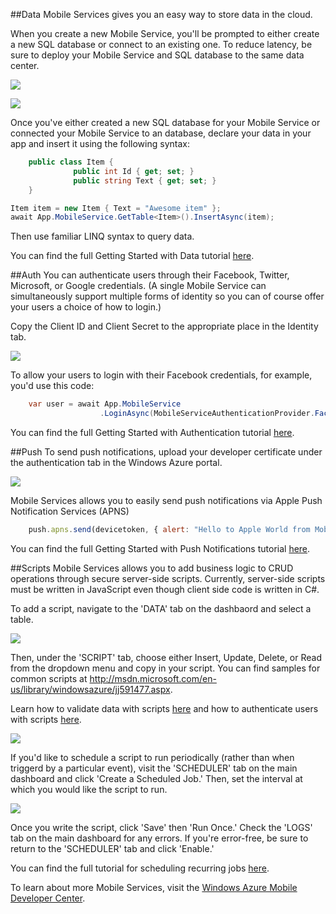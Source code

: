 ##Data
Mobile Services gives you an easy way to store data in the cloud.  

When you create a new Mobile Service, you'll be prompted to either create a new SQL database or connect to an existing one.  To reduce latency, be sure to deploy your Mobile Service and SQL database to the same data center.

![](WAMS-SQLdb1.png)

![](WAMS-SQLdb2.png)

Once you've either created a new SQL database for your Mobile Service or connected your Mobile Service to an database, declare your data in your app and insert it using the following syntax:

```csharp
    public class Item {
              public int Id { get; set; }
 	          public string Text { get; set; }
 	}

Item item = new Item { Text = "Awesome item" };
await App.MobileService.GetTable<Item>().InsertAsync(item);
```

Then use familiar LINQ syntax to query data.

You can find the full Getting Started with Data tutorial [here](http://go.microsoft.com/fwlink/?LinkId=282375).

##Auth
You can authenticate users through their Facebook, Twitter, Microsoft, or Google credentials. (A single Mobile Service can simultaneously support multiple forms of identity so you can of course offer your users a choice of how to login.) 

Copy the Client ID and Client  Secret to the appropriate place in the Identity tab. 

![](WAMS-userauth.png)

To allow your users to login with their Facebook credentials, for example, you'd use this code: 

```csharp
    var user = await App.MobileService
                    .LoginAsync(MobileServiceAuthenticationProvider.Facebook);
```

You can find the full Getting Started with Authentication tutorial [here](http://go.microsoft.com/fwlink/?LinkId=282376).

##Push
To send push notifications, upload your developer certificate under the authentication tab in the Windows Azure portal.

![](WAMS-push1.png)

Mobile Services allows you to easily send push notifications via Apple Push Notification Services (APNS)

```js
    push.apns.send(devicetoken, { alert: "Hello to Apple World from Mobile Services!"});
```

You can find the full Getting Started with Push Notifications tutorial [here](http://go.microsoft.com/fwlink/?LinkId=282377).

##Scripts
Mobile Services allows you to add business logic to CRUD operations through secure server-side scripts.  Currently, server-side scripts must be written in JavaScript even though client side code is written in C#.

To add a script, navigate to the 'DATA' tab on the dashbaord and select a table.

![](WAMS-Script1.png)

Then, under the 'SCRIPT' tab, choose either Insert, Update, Delete, or Read from the dropdown menu and copy in your script.  You can find samples for common scripts at http://msdn.microsoft.com/en-us/library/windowsazure/jj591477.aspx.

Learn how to validate data with scripts [here](http://go.microsoft.com/fwlink/?LinkId=282378) and how to authenticate users with scripts [here](http://go.microsoft.com/fwlink/?LinkId=282379).

![](WAMS-Script2.png)

If you'd like to schedule a script to run periodically (rather than when triggerd by a particular event), visit the 'SCHEDULER' tab on the main dashboard and click 'Create a Scheduled Job.'  Then, set the interval at which you would like the script to run.

![](WAMS-Scheduler2.png)

Once you write the script, click 'Save' then 'Run Once.'  Check the 'LOGS' tab on the main dashboard for any errors.  If you're error-free, be sure to return to the 'SCHEDULER' tab and click 'Enable.'

You can find the full tutorial for scheduling recurring jobs [here]( http://go.microsoft.com/fwlink/?LinkId=282380).


To learn about more Mobile Services, visit the [Windows Azure Mobile Developer Center](https://www.windowsazure.com/en-us/develop/mobile/).

